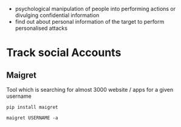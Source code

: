 - psychological manipulation of people into performing actions or divulging confidential information
- find out about personal information of the target to perform personalised attacks

# Track social Accounts

## Maigret
Tool which is searching for almost 3000 website / apps for a given username

`pip install maigret`

`maigret USERNAME -a`